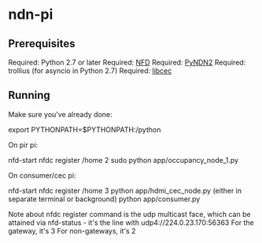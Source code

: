 ndn-pi
======

Prerequisites
-------------
Required: Python 2.7 or later
Required: [NFD](https://github.com/named-data/NFD)
Required: [PyNDN2](https://github.com/named-data/PyNDN2)
Required: trollius (for asyncio in Python 2.7)
Required: [libcec](https://github.com/Pulse-Eight/libcec)

Running
---
Make sure you've already done:

   export PYTHONPATH=$PYTHONPATH:<PyNDN root>/python

On pir pi:

  nfd-start
  nfdc register /home 2
  sudo python app/occupancy_node_1.py

On consumer/cec pi:

  nfd-start
  nfdc register /home 3
  python app/hdmi_cec_node.py (either in separate terminal or background)
  python app/consumer.py

Note about nfdc register command
<faceId> is the udp multicast face, which can be attained via nfd-status - it's the line with udp4://224.0.23.170:56363
For the gateway, it's 3
For non-gateways, it's 2
